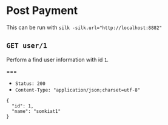 # Post Payment

This can be run with `silk -silk.url="http://localhost:8882"`

## `GET user/1`

Perform a find user information with id `1`.

===

* `Status: 200`
* `Content-Type: "application/json;charset=utf-8"`
```
{
  "id": 1,
  "name": "somkiat1"
}
```